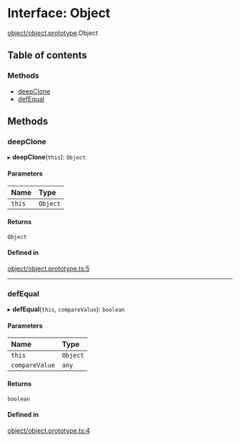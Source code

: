 # Interface: Object

[object/object.prototype](../wiki/object.object.prototype).Object

## Table of contents

### Methods

- [deepClone](../wiki/object.object.prototype.Object#deepclone)
- [defEqual](../wiki/object.object.prototype.Object#defequal)

## Methods

### deepClone

▸ **deepClone**(`this`): `Object`

#### Parameters

| Name | Type |
| :------ | :------ |
| `this` | `Object` |

#### Returns

`Object`

#### Defined in

[object/object.prototype.ts:5](https://github.com/x302502/extensions-node/blob/59eb6dc/src/object/object.prototype.ts#L5)

___

### defEqual

▸ **defEqual**(`this`, `compareValue`): `boolean`

#### Parameters

| Name | Type |
| :------ | :------ |
| `this` | `Object` |
| `compareValue` | `any` |

#### Returns

`boolean`

#### Defined in

[object/object.prototype.ts:4](https://github.com/x302502/extensions-node/blob/59eb6dc/src/object/object.prototype.ts#L4)
